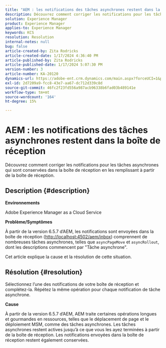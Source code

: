 ```yaml
---
title: "AEM : les notifications des tâches asynchrones restent dans la boîte de réception"
description: Découvrez comment corriger les notifications pour les tâches asynchrones qui sont conservées dans la boîte de réception.
solution: Experience Manager
product: Experience Manager
applies-to: Experience Manager
keywords: KCS
resolution: Resolution
internal-notes: null
bug: false
article-created-by: Zita Rodricks
article-created-date: 1/17/2024 4:36:40 PM
article-published-by: Zita Rodricks
article-published-date: 1/17/2024 5:07:30 PM
version-number: 3
article-number: KA-20120
dynamics-url: https://adobe-ent.crm.dynamics.com/main.aspx?forceUCI=1&pagetype=entityrecord&etn=knowledgearticle&id=094bc993-56b5-ee11-a569-6045bd006239
exl-id: 2d7209a9-fcc8-43e7-aa67-dc712d339c8d
source-git-commit: 46fc2f23fd556a987acb96338b6fad03b489141e
workflow-type: tm+mt
source-wordcount: '164'
ht-degree: 15%

---
```


# AEM : les notifications des tâches asynchrones restent dans la boîte de réception


Découvrez comment corriger les notifications pour les tâches asynchrones qui sont conservées dans la boîte de réception en les remplissant à partir de la boîte de réception.

## Description {#description}


<b>Environnements</b>

Adobe Experience Manager as a Cloud Service

<b>Problème/Symptômes</b>

À partir de la version 6.5.7 d’AEM, les notifications sont envoyées dans la boîte de réception ([http://localhost:4502/aem/inbox](http://localhost:4502/aem/inbox)) comprennent de nombreuses tâches asynchrones, telles que `asyncPageMove` et `asyncRollout`, dont les descriptions commencent par &quot;Tâche asynchrone&quot;.

Cet article explique la cause et la résolution de cette situation.




## Résolution {#resolution}


Sélectionnez l’une des notifications de votre boîte de réception et complétez-la. Répétez la même opération pour chaque notification de tâche asynchrone.

<b>Cause</b>

À partir de la version 6.5.7 d’AEM, AEM traite certaines opérations longues et gourmandes en ressources, telles que le déplacement de page et le déploiement MSM, comme des tâches asynchrones. Les tâches asynchrones restent actives jusqu’à ce que vous les ayez terminées à partir de la boîte de réception. Les notifications envoyées dans la boîte de réception restent également conservées.
